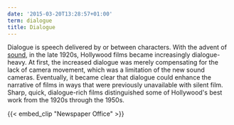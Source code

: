 ```yaml
---
date: '2015-03-20T13:28:57+01:00'
term: dialogue
title: Dialogue
---
```


Dialogue is speech delivered by or between characters. <!--more-->With the advent
of [sound](../sound/), in the late 1920s, Hollywood films became
increasingly dialogue-heavy. At first, the increased dialogue was
merely compensating for the lack of camera movement, which was a
limitation of the new sound cameras. Eventually, it became clear that
dialogue could enhance the narrative of films in ways that were
previously unavailable with silent film. Sharp, quick, dialogue-rich
films distinguished some of Hollywood's best work from the 1920s
through the 1950s.

{{< embed_clip "Newspaper Office" >}}